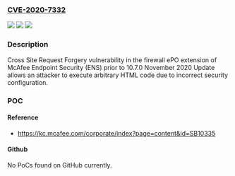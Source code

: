 ### [CVE-2020-7332](https://cve.mitre.org/cgi-bin/cvename.cgi?name=CVE-2020-7332)
![](https://img.shields.io/static/v1?label=Product&message=Endpoint%20Security%20for%20Windows&color=blue)
![](https://img.shields.io/static/v1?label=Version&message=10.7.x%3C%3D%2010.7.0%20September%202020%20Update%20&color=brighgreen)
![](https://img.shields.io/static/v1?label=Vulnerability&message=CWE-352%20Cross-Site%20Request%20Forgery%20(CSRF)&color=brighgreen)

### Description

Cross Site Request Forgery vulnerability in the firewall ePO extension of McAfee Endpoint Security (ENS) prior to 10.7.0 November 2020 Update allows an attacker to execute arbitrary HTML code due to incorrect security configuration.

### POC

#### Reference
- https://kc.mcafee.com/corporate/index?page=content&id=SB10335

#### Github
No PoCs found on GitHub currently.

